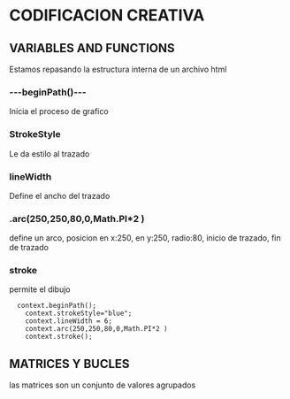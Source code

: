 
# CODIFICACION CREATIVA


## VARIABLES AND FUNCTIONS
Estamos repasando la estructura interna de un archivo html

### ---beginPath()---
Inicia el proceso de grafico

### StrokeStyle
Le da estilo al trazado

### lineWidth
Define el ancho del trazado

### .arc(250,250,80,0,Math.PI*2 )
define un arco, posicion en x:250, en y:250, radio:80, inicio de trazado, fin de trazado

### stroke
permite el dibujo


```
  context.beginPath();
    context.strokeStyle="blue";
    context.lineWidth = 6;
    context.arc(250,250,80,0,Math.PI*2 )
    context.stroke();
```


## MATRICES Y BUCLES

las matrices son un conjunto de valores agrupados




